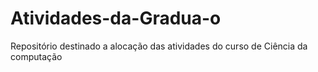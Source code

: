# Atividades-da-Gradua-o
Repositório destinado a alocação das atividades do curso de Ciência da computação 
